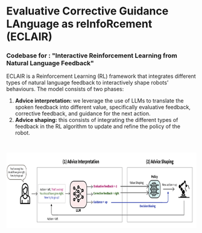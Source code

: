 # Evaluative Corrective Guidance LAnguage as reInfoRcement (ECLAIR) 

### Codebase for : "Interactive Reinforcement Learning from Natural Language Feedback"

ECLAIR is a Reinforcement Learning (RL) framework that integrates different types of natural language feedback to interactively shape robots’ behaviours. The model consists of two phases:
1. **Advice interpretation:** we leverage the use of LLMs to translate the spoken feedback into different value, specifically evaluative feedback, corrective feedback, and guidance for the next action.
2. **Advice shaping:** this consists of integrating the different types of feedback in the RL algorithm to update and refine the policy of the robot. 

<br>
<p align="center">
  <img src="eclair-1.png" alt="Descriptive Alt Text" width="600" height="200"/>
</p>
